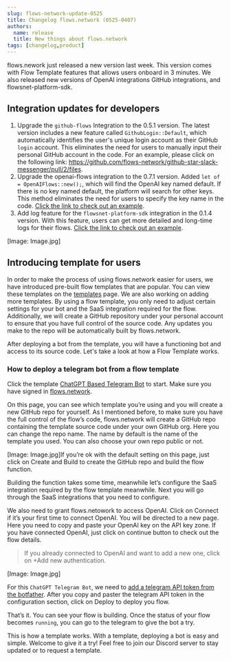 ```yaml
---
slug: flows-network-update-0525
title: Changelog flows.network (0525-0407)
authors:
  name: release
  title: New things about flows.network
tags: [changelog,product]
---
```


flows.nework just released a new version last week. This version comes with Flow Template features that allows users onboard in 3 minutes. We also released new versions of OpenAI integrations GitHub integrations, and flowsnet-platform-sdk.

## Integration updates for developers

1. Upgrade the `github-flows` Integration to the 0.5.1 version. The latest version includes a new feature called `GithubLogin::Default`, which automatically identifies the user's unique login account as their GitHub `login` account. This eliminates the need for users to manually input their personal GitHub account in the code. For an example, please click on the following link: https://github.com/flows-network/github-star-slack-messenger/pull/2/files.
2. Upgrade the openai-flows integration to the 0.7.1 version. Added  `let of = OpenAIFlows::new();`, which will find the OpenAI key named default.  If there is no key named default, the platform will search for other keys. This method eliminates the need for users to specify the key name in the code.  [Click the link to check out an example](https://github.com/flows-network/github-pr-summary/blob/main/src/github-pr-summary.rs#L165).
3. Add log feature for the `flowsnet-platform-sdk` integration in the 0.1.4 version. With this feature, users can get more detailed and long-time logs for their flows. [Click the link to check out an example](https://github.com/DarumaDocker/github-func-test/blob/text-detection-lambda/src/lib.rs#L7).

[Image: Image.jpg]



## Introducing template  for users

In order to make the process of using flows.network easier for users, we have introduced pre-built flow templates that are popular. You can view these templates on the [templates](https://flows.network/templates) page. We are also working on adding more templates. 
By using a flow template, you only need to adjust certain settings for your bot and the SaaS integration required for the flow. Additionally, we will create a GitHub repository under your personal account to ensure that you have full control of the source code. Any updates you make to the repo will be automatically built by flows.network. 

After deploying a bot from the template, you will have a functioning bot and access to its source code. Let's take a look at how a Flow Template works.


### How to deploy a telegram bot from a flow template

Click the template [ChatGPT Based Telegram Bot](https://flows.network/flow/createByTemplate/telegram-chatgpt-bot) to start. Make sure you have signed in [flows.network](https://flows.network/).

On this page, you can see which template you’re using and you will create a new GitHub repo for yourself.  As I mentioned before, to make sure you have the full control of the flow’s code, flows.network will create a GitHub repo containing the template source code under your own GitHub org. Here you can change the repo name. The name by default is the name of the template you used. You can also choose your own repo public or not.

[Image: Image.jpg]If you’re ok with the default setting on this page, just click on Create and Build to create the GitHub repo and build the flow function.

Building the function takes some time, meanwhile let’s configure the SaaS integration required by the flow template meanwhile. Next you will go through the SaaS integrations that you need to configure.


We also need to grant flows.netowork to access OpenAI. Click on Connect if it’s your first time to connect OpenAI.  You will be directed to a new page. Here you need to copy and paste your OpenAI key on the API key zone. If you have connected OpenAI, just click on continue button to check out the flow details.


>If you already connected to OpenAI  and want to add a new one, click on +Add new authentication.


[Image: Image.jpg]

 For this `ChatGPT Telegram Bot`, we need to [add a telegram API token from the botfather](https://flows.network/blog/how-to-get-a-telegram-bot-token). After you copy and paster the telegram API token in the configuration section, click on Deploy to deploy you flow.

That’s it. You can see your flow is building. Once the status of your flow becomes `running`, you can go to the telegram to give the bot a try.

This is how a template works. With a template, deploying a bot is easy and  simple. Welcome to give it a try! Feel free to join our Discord server to stay updated or to request a template.

